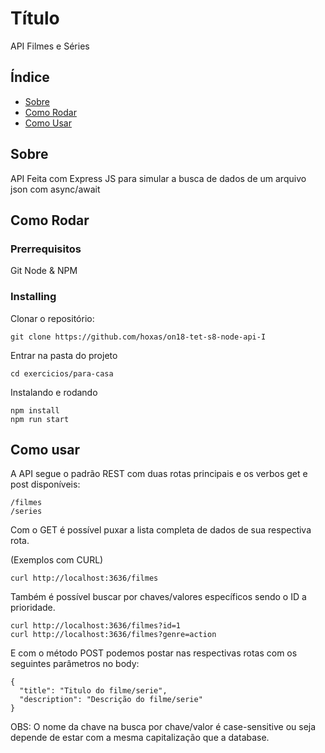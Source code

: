 # Título

API Filmes e Séries

## Índice

- [Sobre](#about)
- [Como Rodar](#getting_started)
- [Como Usar](#usage)

## Sobre <a name = "about"></a>

API Feita com Express JS para simular a busca de dados de um arquivo json com async/await

## Como Rodar <a name = "getting_started"></a>

### Prerrequisitos

Git
Node & NPM

### Installing

Clonar o repositório:

```
git clone https://github.com/hoxas/on18-tet-s8-node-api-I
```

Entrar na pasta do projeto

```
cd exercicios/para-casa
```

Instalando e rodando

```
npm install
npm run start
```

## Como usar <a name = "usage"></a>

A API segue o padrão REST com duas rotas principais e os verbos get e post disponíveis:

```
/filmes
/series
```

Com o GET é possível puxar a lista completa de dados de sua respectiva rota.

(Exemplos com CURL)

```
curl http://localhost:3636/filmes
```

Também é possível buscar por chaves/valores específicos sendo o ID a prioridade.

```
curl http://localhost:3636/filmes?id=1
curl http://localhost:3636/filmes?genre=action
```

E com o método POST podemos postar nas respectivas rotas com os seguintes parâmetros no body:

```
{
  "title": "Titulo do filme/serie",
  "description": "Descrição do filme/serie"
}
```

OBS: O nome da chave na busca por chave/valor é case-sensitive ou seja depende de estar com a mesma capitalização que a database.
